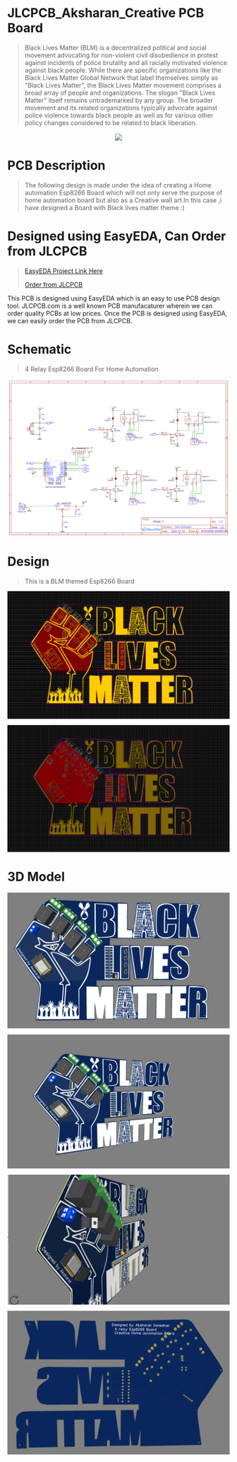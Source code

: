 # JLCPCB_Aksharan_Creative PCB Board


> Black Lives Matter (BLM) is a decentralized political and social movement advocating for non-violent civil disobedience in protest against incidents of police brutality and all racially motivated violence against black people. 
While there are specific organizations like the Black Lives Matter Global Network that label themselves simply as "Black Lives Matter", the Black Lives Matter movement comprises a broad array of people and organizations. 
The slogan "Black Lives Matter" itself remains untrademarked by any group. 
The broader movement and its related organizations typically advocate against police violence towards black people as well as for various other policy changes considered to be related to black liberation.

<p align="center">
<img align="center" src="https://github.com/aksharanhere/JLCPCB-Aksharan_Pcb/blob/main/Blm.jpeg">
</p>

  
# PCB Description
>The following design is made under the idea of creating a Home automation Esp8266 Board which will not only serve the purpose of home automation board but also as a Creative wall art.In this case ,i have designed a Board with Black lives matter theme :)
# Designed using EasyEDA, Can Order from JLCPCB
> [EasyEDA Project Link Here](https://easyeda.com/aksharan.g/jlcpcb_aksharan)
>
> [Order from JLCPCB](https://jlcpcb.com/)

This PCB is designed using EasyEDA which is an easy to use PCB design tool.
JLCPCB.com is a well known PCB manufacaturer wherein we can order quality PCBs at low prices. Once the PCB is designed using EasyEDA, we can easily order the PCB from JLCPCB.

# Schematic

> 4 Relay Esp8266 Board For Home Automation

<p align="center">
<img align="center" src="https://github.com/aksharanhere/JLCPCB-Home-Automation_Aksharan/blob/main/Schematic_Jlcpcb_2020-12-13_13-02-13.png">
</p>

# Design
> This is a BLM themed Esp8266 Board

<p align="center">
<img align="center" src="https://github.com/aksharanhere/JLCPCB-Home-Automation_Aksharan/blob/main/Layout%203.png">
</p>

<p align="center">
<img align="center" src="https://github.com/aksharanhere/JLCPCB-Home-Automation_Aksharan/blob/main/Layout%201.png">
</p>


# 3D Model
<p align="center">
<img align="center"src="https://github.com/aksharanhere/JLCPCB-Home-Automation_Aksharan/blob/main/3D_front.png">
</p>

<p align="center">
<img align="center"src="https://github.com/aksharanhere/JLCPCB-Home-Automation_Aksharan/blob/main/3d_Front2.png">
</p>

<p align="center">
<img align="center"src="https://github.com/aksharanhere/JLCPCB-Home-Automation_Aksharan/blob/main/3D_Side.png">
</p>

<p align="center">
<img align="center"src="https://github.com/aksharanhere/JLCPCB-Home-Automation_Aksharan/blob/main/3d_Back.png">
</p>
